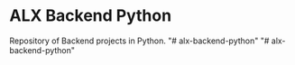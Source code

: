 # ALX Backend Python
Repository of Backend projects in Python.
"# alx-backend-python" 
"# alx-backend-python" 
